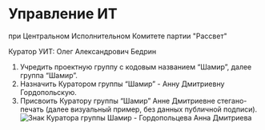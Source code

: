 # Управление ИТ 
при Центральном Исполнительном Комитете партии "Рассвет"

Куратор УИТ: Олег Александрович Бедрин

1) Учредить проектную группу с кодовым названием “Шамир”, далее группа “Шамир”.
2) Назначить Куратором группы “Шамир” - Анну Дмитриевну Гордопольскую.
3) Присвоить Куратору группы “Шамир” Анне Дмитриевне стегано-печать (далее визуальный пример, без данных публичной подписи).
![Знак Куратора группы Шамир - Гордопольцева Анна Дмитриева](vault/Картинки/Знак_Куратора_группы_Шамир_Гордопольцева_Анна_Дмитриева)